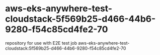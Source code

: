 # aws-eks-anywhere-test-cloudstack-5f569b25-d466-44b6-9280-f54c85cd4fe2-70
repository for use with E2E test job aws-eks-anywhere-test-cloudstack:5f569b25-d466-44b6-9280-f54c85cd4fe2-70

